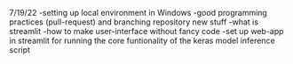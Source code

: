 7/19/22
-setting up local environment in Windows
-good programming practices (pull-request) and branching repository
new stuff
-what is streamlit
-how to make user-interface without fancy code
-set up web-app in streamlit for running the core funtionality of the keras model inference script
